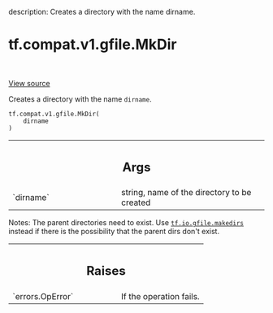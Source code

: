 description: Creates a directory with the name dirname.

<div itemscope itemtype="http://developers.google.com/ReferenceObject">
<meta itemprop="name" content="tf.compat.v1.gfile.MkDir" />
<meta itemprop="path" content="Stable" />
</div>

# tf.compat.v1.gfile.MkDir

<!-- Insert buttons and diff -->

<table class="tfo-notebook-buttons tfo-api nocontent" align="left">

</table>

<a target="_blank" class="external" href="/code/stable/tensorflow/python/lib/io/file_io.py">View source</a>



Creates a directory with the name `dirname`.

<pre class="devsite-click-to-copy prettyprint lang-py tfo-signature-link">
<code>tf.compat.v1.gfile.MkDir(
    dirname
)
</code></pre>



<!-- Placeholder for "Used in" -->


<!-- Tabular view -->
 <table class="responsive fixed orange">
<colgroup><col width="214px"><col></colgroup>
<tr><th colspan="2"><h2 class="add-link">Args</h2></th></tr>

<tr>
<td>
`dirname`
</td>
<td>
string, name of the directory to be created
</td>
</tr>
</table>


Notes: The parent directories need to exist. Use <a href="../../../../tf/io/gfile/makedirs.md"><code>tf.io.gfile.makedirs</code></a>
  instead if there is the possibility that the parent dirs don't exist.

<!-- Tabular view -->
 <table class="responsive fixed orange">
<colgroup><col width="214px"><col></colgroup>
<tr><th colspan="2"><h2 class="add-link">Raises</h2></th></tr>

<tr>
<td>
`errors.OpError`
</td>
<td>
If the operation fails.
</td>
</tr>
</table>

